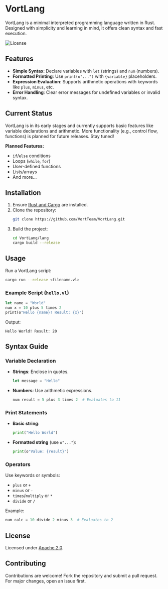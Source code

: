 # VortLang

VortLang is a minimal interpreted programming language written in Rust. Designed with simplicity and learning in mind, it offers clean syntax and fast execution.

![License](https://img.shields.io/badge/License-Apache%202.0-blue.svg)

## Features

- **Simple Syntax**: Declare variables with `let` (strings) and `num` (numbers).
- **Formatted Printing**: Use `print(o"...")` with `{variable}` placeholders.
- **Expression Evaluation**: Supports arithmetic operations with keywords like `plus`, `minus`, etc.
- **Error Handling**: Clear error messages for undefined variables or invalid syntax.

## Current Status  

VortLang is in its early stages and currently supports basic features like variable declarations and arithmetic. More functionality (e.g., control flow, functions) is planned for future releases. Stay tuned!  

**Planned Features:**  
- `if`/`else` conditions  
- Loops (`while`, `for`)  
- User-defined functions  
- Lists/arrays
- And more...

## Installation

1. Ensure [Rust and Cargo](https://www.rust-lang.org/tools/install) are installed.
2. Clone the repository:
   ```bash
   git clone https://github.com/VortTeam/VortLang.git
   ```
3. Build the project:
   ```bash
   cd VortLang/lang
   cargo build --release
   ```

## Usage

Run a VortLang script:
```bash
cargo run --release <filename.vl>
```

### Example Script (`hello.vl`)
```rust
let name = "World"
num x = 10 plus 5 times 2
print(o"Hello {name}! Result: {x}")
```

Output:
```
Hello World! Result: 20
```

## Syntax Guide

### Variable Declaration
- **Strings**: Enclose in quotes.
  ```rust
  let message = "Hello"
  ```
- **Numbers**: Use arithmetic expressions.
  ```python
  num result = 5 plus 3 times 2  # Evaluates to 11
  ```

### Print Statements
- **Basic string**:
  ```python
  print("Hello World")
  ```
- **Formatted string** (use `o"..."`):
  ```python
  print(o"Value: {result}")
  ```

### Operators
Use keywords or symbols:
- `plus` or `+`
- `minus` or `-`
- `times`/`multiply` or `*`
- `divide` or `/`

Example:
```python
num calc = 10 divide 2 minus 3  # Evaluates to 2
```

## License

Licensed under [Apache 2.0](LICENSE).

## Contributing

Contributions are welcome! Fork the repository and submit a pull request. For major changes, open an issue first.
